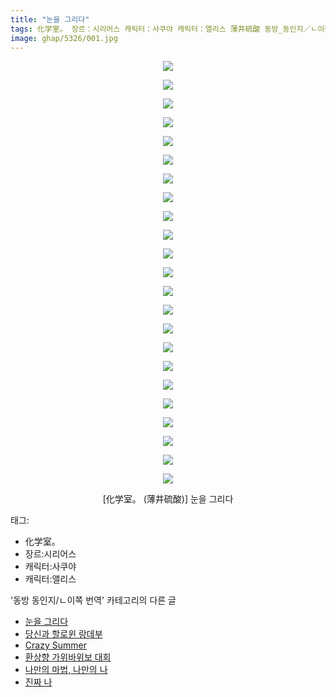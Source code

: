```yaml
---
title: "눈을 그리다"
tags: 化学室。 장르：시리어스 캐릭터：사쿠야 캐릭터：앨리스 薄井硫酸 동방_동인지／ㄴ이쪽_번역
image: ghap/5326/001.jpg
---
```

<div class="article">
<p style="text-align: center; clear: none; float: none;"><img src="{{ site.nasurl }}/ghap/5326/001.jpg"/></p>
<p style="text-align: center; clear: none; float: none;"><img src="{{ site.nasurl }}/ghap/5326/002.jpg"/></p>
<p style="text-align: center; clear: none; float: none;"><img src="{{ site.nasurl }}/ghap/5326/003.jpg"/></p>
<p style="text-align: center; clear: none; float: none;"><img src="{{ site.nasurl }}/ghap/5326/004.jpg"/></p>
<p style="text-align: center; clear: none; float: none;"><img src="{{ site.nasurl }}/ghap/5326/005.jpg"/></p>
<p style="text-align: center; clear: none; float: none;"><img src="{{ site.nasurl }}/ghap/5326/006.jpg"/></p>
<p style="text-align: center; clear: none; float: none;"><img src="{{ site.nasurl }}/ghap/5326/007.jpg"/></p>
<p style="text-align: center; clear: none; float: none;"><img src="{{ site.nasurl }}/ghap/5326/008.jpg"/></p>
<p style="text-align: center; clear: none; float: none;"><img src="{{ site.nasurl }}/ghap/5326/009.jpg"/></p>
<p style="text-align: center; clear: none; float: none;"><img src="{{ site.nasurl }}/ghap/5326/010.jpg"/></p>
<p style="text-align: center; clear: none; float: none;"><img src="{{ site.nasurl }}/ghap/5326/011.jpg"/></p>
<p style="text-align: center; clear: none; float: none;"><img src="{{ site.nasurl }}/ghap/5326/012.jpg"/></p>
<p style="text-align: center; clear: none; float: none;"><img src="{{ site.nasurl }}/ghap/5326/013.jpg"/></p>
<p style="text-align: center; clear: none; float: none;"><img src="{{ site.nasurl }}/ghap/5326/014.jpg"/></p>
<p style="text-align: center; clear: none; float: none;"><img src="{{ site.nasurl }}/ghap/5326/015.jpg"/></p>
<p style="text-align: center; clear: none; float: none;"><img src="{{ site.nasurl }}/ghap/5326/016.jpg"/></p>
<p style="text-align: center; clear: none; float: none;"><img src="{{ site.nasurl }}/ghap/5326/017.jpg"/></p>
<p style="text-align: center; clear: none; float: none;"><img src="{{ site.nasurl }}/ghap/5326/018.jpg"/></p>
<p style="text-align: center; clear: none; float: none;"><img src="{{ site.nasurl }}/ghap/5326/019.jpg"/></p>
<p style="text-align: center; clear: none; float: none;"><img src="{{ site.nasurl }}/ghap/5326/020.jpg"/></p>
<p style="text-align: center; clear: none; float: none;"><img src="{{ site.nasurl }}/ghap/5326/021.jpg"/></p>
<p style="text-align: center; clear: none; float: none;"><img src="{{ site.nasurl }}/ghap/5326/022.jpg"/></p>
<p style="text-align: center; clear: none; float: none;"><img src="{{ site.nasurl }}/ghap/5326/023.jpg"/></p>
<p style="text-align: center; clear: none; float: none;">[化学室。 (薄井硫酸)] 눈을 그리다</p>
</div><div class="tagTrail">
<p>태그: </p>
<ul>
<li>化学室。</li>
<li>장르:시리어스</li>
<li>캐릭터:사쿠야</li>
<li>캐릭터:앨리스</li>
</ul>
</div><div class="another">
<p>'동방 동인지/ㄴ이쪽 번역' 카테고리의 다른 글</p>
<ul>
<li><a href="/2018-12-11-ghap_5326">눈을 그리다</a></li>
<li><a href="/2018-10-31-ghap_4994">당신과 할로윈 랑데부</a></li>
<li><a href="/2018-10-26-ghap_4875">Crazy Summer</a></li>
<li><a href="/2018-10-23-ghap_4781">환상향 가위바위보 대회</a></li>
<li><a href="/2018-10-21-ghap_4778">나만의 마법, 나만의 나</a></li>
<li><a href="/2018-10-19-ghap_4773">진짜 나</a></li>
</ul>
</div>